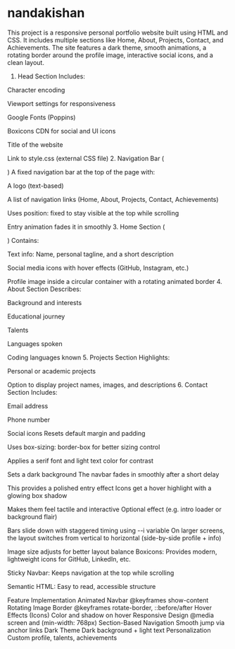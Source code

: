 # nandakishan
This project is a responsive personal portfolio website built using HTML and CSS. It includes multiple sections like Home, About, Projects, Contact, and Achievements. The site features a dark theme, smooth animations, a rotating border around the profile image, interactive social icons, and a clean layout.
1. Head Section
Includes:

Character encoding

Viewport settings for responsiveness

Google Fonts (Poppins)

Boxicons CDN for social and UI icons

Title of the website

Link to style.css (external CSS file)
2. Navigation Bar (<nav class="navbar">)
A fixed navigation bar at the top of the page with:

A logo (text-based)

A list of navigation links (Home, About, Projects, Contact, Achievements)

Uses position: fixed to stay visible at the top while scrolling

Entry animation fades it in smoothly
3. Home Section (<section class="home">)
Contains:

Text info: Name, personal tagline, and a short description

Social media icons with hover effects (GitHub, Instagram, etc.)

Profile image inside a circular container with a rotating animated border
4. About Section
Describes:

Background and interests

Educational journey

Talents 

Languages spoken

Coding languages known
5. Projects Section
Highlights:

Personal or academic projects

Option to display project names, images, and descriptions
6. Contact Section
Includes:

Email address

Phone number

Social icons
Resets default margin and padding

Uses box-sizing: border-box for better sizing control

Applies a serif font and light text color for contrast

Sets a dark background
The navbar fades in smoothly after a short delay

This provides a polished entry effect
Icons get a hover highlight with a glowing box shadow

Makes them feel tactile and interactive
Optional effect (e.g. intro loader or background flair)

Bars slide down with staggered timing using --i variable
On larger screens, the layout switches from vertical to horizontal (side-by-side profile + info)

Image size adjusts for better layout balance
Boxicons: Provides modern, lightweight icons for GitHub, LinkedIn, etc.

Sticky Navbar: Keeps navigation at the top while scrolling

Semantic HTML: Easy to read, accessible structure


Feature	Implementation
Animated Navbar	@keyframes show-content
Rotating Image Border	@keyframes rotate-border, ::before/after
Hover Effects (Icons)	Color and shadow on hover
Responsive Design	@media screen and (min-width: 768px)
Section-Based Navigation	Smooth jump via anchor links
Dark Theme	Dark background + light text
Personalization	Custom profile, talents, achievements
